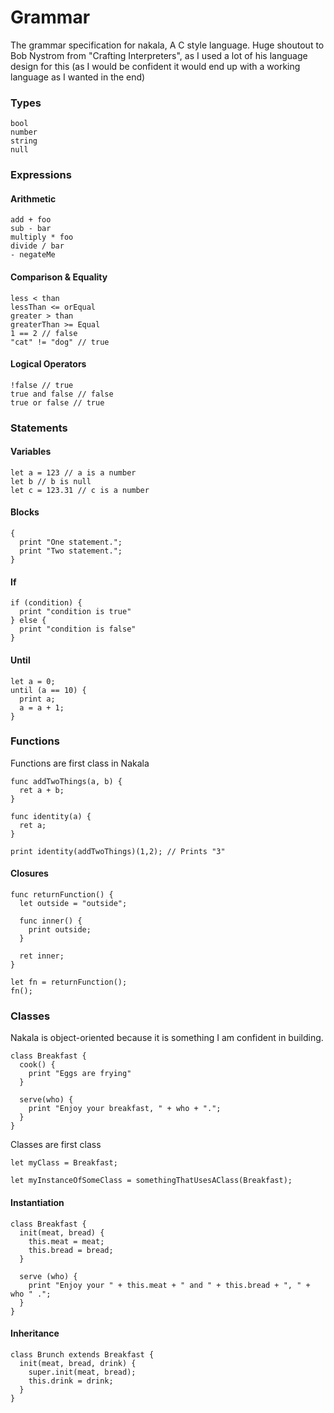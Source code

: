 # Grammar

The grammar specification for nakala, A C style language. Huge shoutout to Bob Nystrom from "Crafting Interpreters", as I used a lot of his language design for this (as I would be confident it would end up with a working language as I wanted in the end)

### Types
```
bool
number
string
null
```

### Expressions

#### Arithmetic
```
add + foo
sub - bar
multiply * foo
divide / bar
- negateMe
```

#### Comparison & Equality
```
less < than
lessThan <= orEqual
greater > than
greaterThan >= Equal
1 == 2 // false
"cat" != "dog" // true
```

#### Logical Operators

```
!false // true
true and false // false
true or false // true
```

### Statements

#### Variables
```
let a = 123 // a is a number
let b // b is null
let c = 123.31 // c is a number
```

#### Blocks
```
{
  print "One statement.";
  print "Two statement.";
}
```

#### If
```
if (condition) {
  print "condition is true"
} else {
  print "condition is false"
}
```

#### Until
```
let a = 0;
until (a == 10) {
  print a;
  a = a + 1;
}
```

### Functions

Functions are first class in Nakala

```
func addTwoThings(a, b) {
  ret a + b;
}

func identity(a) {
  ret a;
}

print identity(addTwoThings)(1,2); // Prints "3"
```

#### Closures 
```
func returnFunction() {
  let outside = "outside";

  func inner() {
    print outside;
  }

  ret inner;
}

let fn = returnFunction();
fn();
```

### Classes
Nakala is object-oriented because it is something I am confident in building.

```
class Breakfast {
  cook() {
    print "Eggs are frying"
  }

  serve(who) {
    print "Enjoy your breakfast, " + who + ".";
  }
}
```

Classes are first class
```
let myClass = Breakfast;

let myInstanceOfSomeClass = somethingThatUsesAClass(Breakfast);
```

#### Instantiation

```
class Breakfast {
  init(meat, bread) {
    this.meat = meat;
    this.bread = bread;
  }

  serve (who) {
    print "Enjoy your " + this.meat + " and " + this.bread + ", " + who " .";
  }
}
```

#### Inheritance
```
class Brunch extends Breakfast {
  init(meat, bread, drink) {
    super.init(meat, bread);
    this.drink = drink;
  }
}
```
